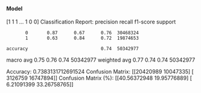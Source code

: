 #### Model
[1 1 1 ... 1 0 0]
Classification Report:
              precision    recall  f1-score   support

           0       0.87      0.67      0.76  30468324
           1       0.63      0.84      0.72  19874653

    accuracy                           0.74  50342977
   macro avg       0.75      0.76      0.74  50342977
weighted avg       0.77      0.74      0.74  50342977

Accuracy: 0.7383131712691524
Confusion Matrix:
[[20420989 10047335]
 [ 3126759 16747894]]
Confusion Matrix (%):
[[40.56372948 19.95776889]
 [ 6.21091399 33.26758765]]
